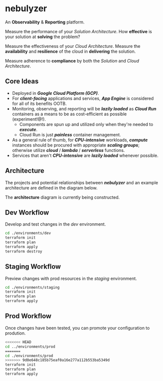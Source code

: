 # nebulyzer
An **Observability** & **Reporting** platform.

Measure the performance of your *Solution Architecture*. How **effective** is your solution at **solving** the problem?

Measure the effectiveness of your *Cloud Architecture*. Measure the **availability** and **resilience** of the cloud in **delivering** the solution.

Measure adherence to **compliance** by both the *Solution* and *Cloud Architecture*.

## Core Ideas

- Deployed in **_Google Cloud Platform (GCP)_**.
- For **_client-facing_** applications and services, **_App Engine_** is considered for all of its benefits OOTB.
- Monitoring, observing, and reporting will be **_lazily loaded_** as **_Cloud Run_** containers as a means to be as cost-efficient as possible (experiment!@!).
  - Components are spun up and utilized only when they're needed to **_execute_**.
  - Cloud Run is just **_painless_** container management.
- As a general rule of thumb, for **_CPU-intensive_** workloads, **_compute_** instances should be procured with appropriate **_scaling groups_**; otherwise utilize **_cloud_** / **_lambda_** / **_serverless_** functions.
- Services that aren't **_CPU-intensive_** are **_lazily loaded_** whenever possible. 

## Architecture

The projects and potential relationships between **_nebulyzer_** and an example architecture are defined in the diagram below.

The **architecture** diagram is currently being constructed.

## Dev Workflow

Develop and test changes in the *dev* environment.

```bash
cd ./environments/dev
terraform init
terraform plan
terraform apply
terraform destroy
```

## Staging Workflow

Preview changes with prod resources in the *staging* environment.

```bash
cd ./environments/staging
terraform init
terraform plan
terraform apply
```

## Prod Workflow

Once changes have been tested, you can promote your configuration to prodution.

```bash
<<<<<<< HEAD
cd ../environments/prod
=======
cd ./environments/prod
>>>>>>> 9d0e648c185b75eaf0a16e277a112b553ba5349d
terraform init
terraform plan
terraform apply
```
